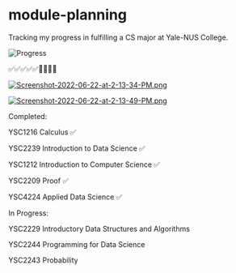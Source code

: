 # module-planning

Tracking my progress in fulfilling a CS major at Yale-NUS College.

![Progress](https://progress-bar.dev/56/?title=CS)

✅✅✅✅✅🔲🔲🔲🔲

[![Screenshot-2022-06-22-at-2-13-34-PM.png](https://i.postimg.cc/Lswv9PxT/Screenshot-2022-06-22-at-2-13-34-PM.png)](https://postimg.cc/KK7tQ1Sk)

[![Screenshot-2022-06-22-at-2-13-49-PM.png](https://i.postimg.cc/BnhMzkDR/Screenshot-2022-06-22-at-2-13-49-PM.png)](https://postimg.cc/QFTQ96fq)

Completed:

YSC1216 Calculus ✅

YSC2239 Introduction to Data Science ✅

YSC1212 Introduction to Computer Science ✅

YSC2209 Proof ✅

YSC4224 Applied Data Science ✅

In Progress:

YSC2229 Introductory Data Structures and Algorithms

YSC2244 Programming for Data Science

YSC2243 Probability
